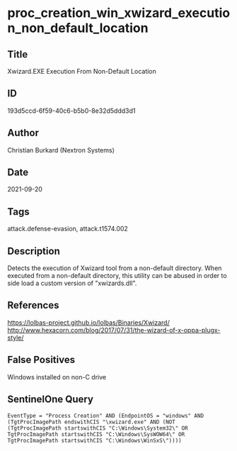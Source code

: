 # proc_creation_win_xwizard_execution_non_default_location

## Title
Xwizard.EXE Execution From Non-Default Location

## ID
193d5ccd-6f59-40c6-b5b0-8e32d5ddd3d1

## Author
Christian Burkard (Nextron Systems)

## Date
2021-09-20

## Tags
attack.defense-evasion, attack.t1574.002

## Description
Detects the execution of Xwizard tool from a non-default directory.
 When executed from a non-default directory, this utility can be abused in order to side load a custom version of "xwizards.dll".


## References
https://lolbas-project.github.io/lolbas/Binaries/Xwizard/
http://www.hexacorn.com/blog/2017/07/31/the-wizard-of-x-oppa-plugx-style/

## False Positives
Windows installed on non-C drive

## SentinelOne Query
```
EventType = "Process Creation" AND (EndpointOS = "windows" AND (TgtProcImagePath endswithCIS "\xwizard.exe" AND (NOT (TgtProcImagePath startswithCIS "C:\Windows\System32\" OR TgtProcImagePath startswithCIS "C:\Windows\SysWOW64\" OR TgtProcImagePath startswithCIS "C:\Windows\WinSxS\"))))

```
